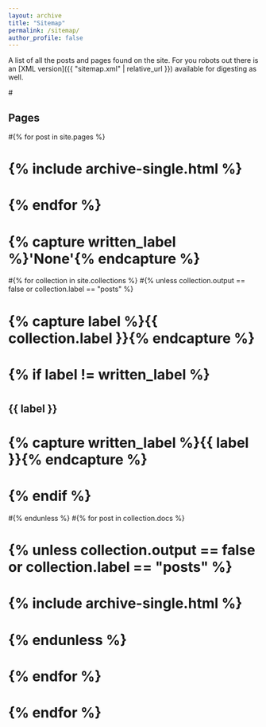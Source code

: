 ```yaml
---
layout: archive
title: "Sitemap"
permalink: /sitemap/
author_profile: false
---
```


A list of all the posts and pages found on the site. For you robots out there is an [XML version]({{ "sitemap.xml" | relative_url }}) available for digesting as well.

#<h2>Pages</h2>
#{% for post in site.pages %}
#  {% include archive-single.html %}
# {% endfor %}


# {% capture written_label %}'None'{% endcapture %}

#{% for collection in site.collections %}
#{% unless collection.output == false or collection.label == "posts" %}
#  {% capture label %}{{ collection.label }}{% endcapture %}
#  {% if label != written_label %}
#  <h2>{{ label }}</h2>
#  {% capture written_label %}{{ label }}{% endcapture %}
#  {% endif %}
#{% endunless %}
#{% for post in collection.docs %}
#  {% unless collection.output == false or collection.label == "posts" %}
#  {% include archive-single.html %}
#  {% endunless %}
# {% endfor %}
# {% endfor %}
